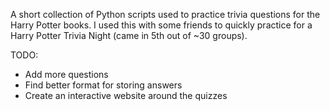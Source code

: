 A short collection of Python scripts used to practice trivia questions for the Harry Potter books. 
I used this with some friends to quickly practice for a Harry Potter Trivia Night (came in 5th out of ~30 groups). 

TODO:
- Add more questions
- Find better format for storing answers
- Create an interactive website around the quizzes
